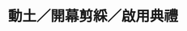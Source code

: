 ---
title: '動土／開幕剪綵／啟用典禮'
pictures: '["https://raw.githubusercontent.com/chyushya/cms-content/main/content/resources/images/1648663390114-3145-2121-DHL%20%E5%A4%A7%E6%A8%93%E9%96%8B%E5%B9%95%E5%85%B8%E7%A6%AE.jpg","https://raw.githubusercontent.com/chyushya/cms-content/main/content/resources/images/1648663390911-2926-2055-DSC02270%20OK.jpg","https://raw.githubusercontent.com/chyushya/cms-content/main/content/resources/images/1648663390659-3905-2493-%E6%B4%B2%E9%9A%9B%E9%85%92%E5%BA%97%E9%96%8B%E5%B9%95%E5%89%AA%E7%B6%B5%E5%84%80%E5%BC%8F%EF%BC%88%EF%BC%92%EF%BC%89.jpg","https://raw.githubusercontent.com/chyushya/cms-content/main/content/resources/images/1648663390535-2607-1659-%E5%8F%B0%E7%A9%8D%E9%9B%BB%E6%99%B6%E5%9C%93%E5%BB%A0%E5%8B%95%E5%9C%9F%E5%85%B8%E7%A6%AE%EF%BC%881%EF%BC%89.jpg","https://raw.githubusercontent.com/chyushya/cms-content/main/content/resources/images/1648663390426-2748-1624-%E4%B8%AD%E9%8B%BC%E9%8B%81%E6%A5%AD%E5%8B%95%E5%9C%9F%E5%85%B8%E7%A6%AE.jpg","https://raw.githubusercontent.com/chyushya/cms-content/main/content/resources/images/1648663390331-2067-1256-%E5%8F%B0%E6%9D%B1%E5%A4%A7%E6%A9%8B%E9%80%9A%E8%BB%8A%E5%85%B8%E7%A6%AE.jpg","https://raw.githubusercontent.com/chyushya/cms-content/main/content/resources/images/1648663391333-14787-10559-%E7%94%B2%E4%BB%99%E5%A4%A7%E6%A9%8B%E9%80%9A%E8%BB%8A%E5%85%B8%E7%A6%AE.jpg","https://raw.githubusercontent.com/chyushya/cms-content/main/content/resources/images/1648663390202-3445-2407-%E8%8F%AF%E4%BA%BA%E6%96%87%E5%8C%96%E5%9F%8E%E9%96%8B%E5%B9%95%E6%9A%A8%E8%8F%AF%E4%BA%BA%E8%97%9D%E8%A1%93%E7%8F%8D%E8%97%8F%E5%B1%95.JPG"]'
---